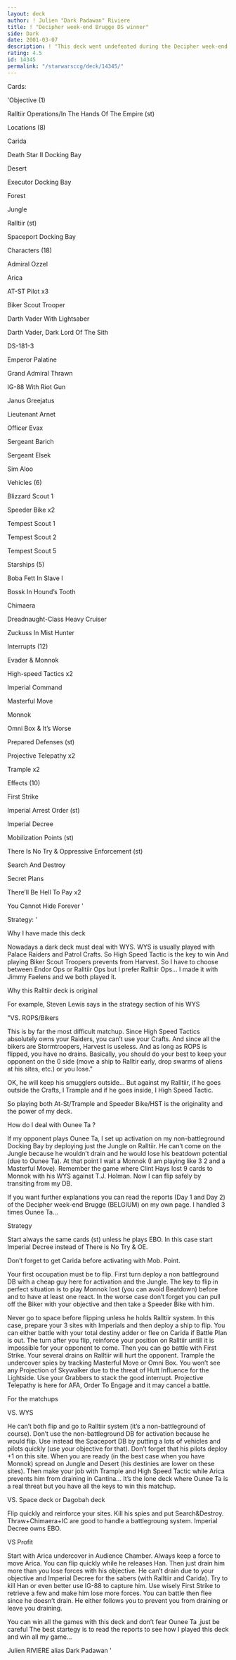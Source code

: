 ```yaml
---
layout: deck
author: ! Julien "Dark Padawan" Riviere
title: ! "Decipher week-end Brugge DS winner"
side: Dark
date: 2001-03-07
description: ! "This deck went undefeated during the Decipher week-end in Brugge (BELGIUM)and give me the victory. He won his 5 games and beat 3 Ounee Ta so please read the strategy..."
rating: 4.5
id: 14345
permalink: "/starwarsccg/deck/14345/"
---
```

Cards: 

'Objective (1)

Ralltiir Operations/In The Hands Of The Empire (st)


Locations (8)

Carida 

Death Star II Docking Bay 

Desert 

Executor Docking Bay 

Forest 

Jungle 

Ralltiir (st)

Spaceport Docking Bay 


Characters (18)

Admiral Ozzel 

Arica 

AT-ST Pilot  x3

Biker Scout Trooper 

Darth Vader With Lightsaber 

Darth Vader, Dark Lord Of The Sith 

DS-181-3 

Emperor Palatine 

Grand Admiral Thrawn 

IG-88 With Riot Gun 

Janus Greejatus 

Lieutenant Arnet 

Officer Evax 

Sergeant Barich 

Sergeant Elsek 

Sim Aloo 


Vehicles (6)

Blizzard Scout 1 

Speeder Bike  x2

Tempest Scout 1 

Tempest Scout 2 

Tempest Scout 5 


Starships (5)

Boba Fett In Slave I 

Bossk In Hound’s Tooth 

Chimaera 

Dreadnaught-Class Heavy Cruiser 

Zuckuss In Mist Hunter 


Interrupts (12)

Evader & Monnok 

High-speed Tactics  x2

Imperial Command 

Masterful Move 

Monnok 

Omni Box & It’s Worse 

Prepared Defenses (st)

Projective Telepathy  x2

Trample  x2


Effects (10)

First Strike 

Imperial Arrest Order (st)

Imperial Decree 

Mobilization Points (st)

There Is No Try & Oppressive Enforcement (st)

Search And Destroy 

Secret Plans 

There’ll Be Hell To Pay  x2

You Cannot Hide Forever  '

Strategy: '

Why I have made this deck

Nowadays a dark deck must deal with WYS. WYS is usually played with Palace Raiders and Patrol Crafts. So High Speed Tactic is the key to win  And playing Biker Scout Troopers prevents from Harvest. So I have to choose between Endor Ops or Ralltiir Ops but I prefer Ralltiir Ops... I made it with Jimmy Faelens and we both played it.


Why this Ralltiir deck is original

For example, Steven Lewis says in the strategy section of his WYS

"VS. ROPS/Bikers 

This is by far the most difficult matchup. Since High Speed Tactics absolutely owns your Raiders, you can&#8217;t use your Crafts. And since all the bikers are Stormtroopers, Harvest is useless. And as long as ROPS is flipped, you have no drains. Basically, you should do your best to keep your opponent on the 0 side (move a ship to Ralltir early, drop swarms of aliens at his sites, etc.) or you lose."

OK, he will keep his smugglers outside... But against my Ralltiir, if he goes outside the Crafts, I Trample and if he goes inside, I High Speed Tactic.

So playing both At-St/Trample and Speeder Bike/HST is the originality and the power of my deck.


How do I deal with Ounee Ta ?

If my opponent plays Ounee Ta, I set up activation on my non-battleground Docking Bay by deploying just the Jungle on Ralltiir. He can’t come on the Jungle because he wouldn’t drain and he would lose his beatdown potential (due to Ounee Ta). At that point I wait a Monnok (I am playing like 3 2 and a Masterful Move). Remember the game where Clint Hays lost 9 cards to Monnok with his WYS against T.J. Holman. Now I can flip safely by transiting from my DB.

If you want further explanations you can read the reports (Day 1 and Day 2) of the Decipher week-end Brugge (BELGIUM) on my own page. I handled 3 times Ounee Ta...


Strategy

Start always the same cards (st) unless he plays EBO. In this case start Imperial Decree instead of There is No Try & OE.

Don’t forget to get Carida before activating with Mob. Point.

Your first occupation must be to flip. First turn deploy a non battleground DB with a cheap guy here for activation and the Jungle. The key to flip in perfect situation is to play Monnok lost (you can avoid Beatdown) before and to have at least one react. In the worse case don’t forget you can pull off the Biker with your objective and then take a Speeder Bike with him.

Never go to space before flipping unless he holds Ralltiir system. In this case, prepare your 3 sites with Imperials and then deploy a ship to flip. You can either battle with your total destiny adder or flee on Carida if Battle Plan is out. The turn after you flip, reinforce your position on Ralltiir untill it is impossible for your opponent to come. Then you can go battle with First Strike. Your several drains on Ralltiir will hurt the opponent. Trample the undercover spies by tracking Masterful Move or Omni Box. You won’t see any Projection of Skywalker due to the threat of Hutt Influence for the Lightside. Use your Grabbers to stack the good interrupt. Projective Telepathy is here for AFA, Order To Engage and it may cancel a battle.



For the matchups


VS. WYS

He can’t both flip and go to Ralltiir system (it’s a non-battleground of course). Don’t use the non-battleground DB for activation because he would flip. Use instead the Spaceport DB by putting a lots of vehicles and pilots quickly (use your objective for that). Don’t forget that his pilots deploy +1 on this site. When you are ready (in the best case when you have Monnok) spread on Jungle and Desert (his destinies are lower on these sites). Then make your job with Trample and High Speed Tactic while Arica prevents him from draining in Cantina... It’s the lone deck where Ounee Ta is a real threat but you have all the keys to win this matchup.


VS. Space deck or Dagobah deck

Flip quickly and reinforce your sites. Kill his spies and put Search&Destroy. Thraw+Chimaera+IC are good to handle a battlegroung system. Imperial Decree owns EBO.


VS Profit

Start with Arica undercover in Audience Chamber. Always keep a force to move Arica. You can flip quickly while he releases Han. Then just drain him more than you lose forces with his objective. He can’t drain due to your objective and Imperial Decree for the sabers (with Ralltiir and Carida). Try to kill Han or even better use IG-88 to capture him. Use wisely First Strike to retrieve a few and make him lose more forces. You can battle then flee since he doesn’t drain. He either follows you to prevent you from draining or leave you draining.


You can win all the games with this deck and don’t fear Ounee Ta ,just be careful  The best startegy is to read the reports to see how I played this deck and win all my game...


Julien RIVIERE alias Dark Padawan '

